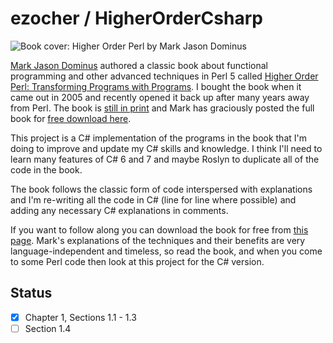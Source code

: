 # ezocher / HigherOrderCsharp
![Book cover: Higher Order Perl by Mark Jason Dominus](http://hop.perl.plover.com/cover-med.jpg)

[Mark Jason Dominus](https://blog.plover.com/) authored a classic book about functional programming and other advanced techniques in Perl 5 called [Higher Order Perl: Transforming Programs with Programs](https://hop.perl.plover.com/). I bought the book when it came out in 2005 and recently opened it back up after many years away from Perl. The book is [still in print](https://www.amazon.com/Higher-Order-Perl-Transforming-Programs/dp/1558607013/) and Mark has graciously posted the full book for [free download here](https://hop.perl.plover.com/).

This project is a C# implementation of the programs in the book that I'm doing to improve and update my C# skills and knowledge. I think I'll need to learn many features of C# 6 and 7 and maybe Roslyn to duplicate all of the code in the book.

The book follows the classic form of code interspersed with explanations and I'm re-writing all the code in C# (line for line where possible) and adding any necessary C# explanations in comments. 

If you want to follow along you can download the book for free from [this page](https://hop.perl.plover.com/). Mark's explanations of the techniques and their benefits are very language-independent and timeless, so read the book, and when you come to some Perl code then look at this project for the C# version.

## Status
- [x] Chapter 1, Sections 1.1 - 1.3
- [ ] Section 1.4
